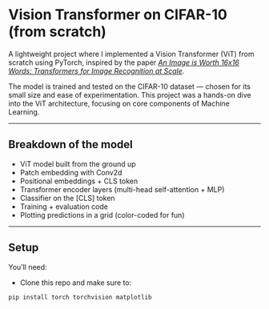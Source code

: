 # Vision Transformer on CIFAR-10 (from scratch)

A lightweight project where I implemented a Vision Transformer (ViT) from scratch using PyTorch, inspired by the paper [*An Image is Worth 16x16 Words: Transformers for Image Recognition at Scale*](https://arxiv.org/abs/2010.11929).

The model is trained and tested on the CIFAR-10 dataset — chosen for its small size and ease of experimentation. This project was a hands-on dive into the ViT architecture, focusing on core components of Machine Learning.


---

## Breakdown of the model

- ViT model built from the ground up
- Patch embedding with Conv2d
- Positional embeddings + CLS token
- Transformer encoder layers (multi-head self-attention + MLP)
- Classifier on the [CLS] token
- Training + evaluation code
- Plotting predictions in a grid (color-coded for fun)

---

## Setup

You’ll need:
- Clone this repo and make sure to:
```bash
pip install torch torchvision matplotlib
